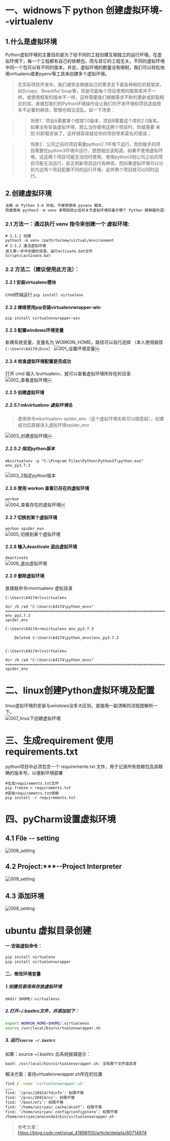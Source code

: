 # 一、widnows下 python 创建虚拟环境--virtualenv

## 1.什么是虚拟环境
Python虚拟环境的主要目的是为了给不同的工程创建互相独立的运行环境。在虚拟环境下，每一个工程都有自己的依赖包，而与其它的工程无关。不同的虚拟环境中同一个包可以有不同的版本。并且，虚拟环境的数量没有限制，我们可以轻松地用virtualenv或者pyenv等工具来创建多个虚拟环境。
>在实际项目开发中，我们通常会根据自己的需求去下载各种相应的框架库，如Scrapy、Beautiful Soup等，但是可能每个项目使用的框架库并不一样，或使用框架的版本不一样，这样需要我们根据需求不断的更新或卸载相应的库。直接怼我们的Python环境操作会让我们的开发环境和项目造成很多不必要的麻烦，管理也相当混乱。如一下场景：

>>场景1：项目A需要某个框架1.0版本，项目B需要这个库的2.0版本。如果没有安装虚拟环境，那么当你使用这两个项目时，你就需要 来回 的卸载安装了，这样很容易就给你的项目带来莫名的错误；

>>场景2：公司之前的项目需要python2.7环境下运行，而你接手的项目需要在python3环境中运行，想想就应该知道，如果不使用虚拟环境，这这两个项目可能无法同时使用，使用python3则公司之前的项目可能无法运行，反正则新项目运行有麻烦。而如果虚拟环境可以分别为这两个项目配置不同的运行环境，这样两个项目就可以同时运行。

## 2.创建虚拟环境

```dtd
注解 从 Python 3.6 开始，不推荐使用 pyvenv 脚本，
而是使用 python3 -m venv 来帮助防止任何关于虚拟环境将基于哪个 Python 解释器的混淆。
```
### 2.1 方法一：通过执行 venv 指令来创建一个 虚拟环境:
```shell
# 2.1.1 创建
python3 -m venv /path/to/new/virtual/environment
# 2.1.2 激活虚拟环境
进入第一步中创建的目录，运行activate.bat文件
Scripts\activate.bat
```
### 2.2 方法二（建议使用此方法）：

#### 2.2.1 安装virtualenv模块
cmd终端运行 ` pip install virtualenv `
#### 2.2.2 继续使用pip安装virtualenvwrapper-win
`pip install virtualenvwrapper-win`
#### 2.2.3 配置windows环境变量
新建系统变量，变量名为 WORKON_HOME，路径可以自行选择
（本人使用路径`C:\Users\64174\Envs`）
![001_设置环境变量](media/20190529060719.png)￼

#### 2.2.4 检查虚拟环境配置是否成功
打开 cmd 输入 lsvirtualenv，就可以查看虚拟环境所存在的目录  
![002_查看虚拟环境](media/20190529060137.png)￼

#### 2.2.5 创建虚拟环境
##### 2.2.5.1 mkvirtualenv 虚拟环境名
>使用命令mkvirtualenv spider_env（这个虚拟环境名称可以随意起），创建成功后直接进入虚拟环境spider_env  

![003_创建虚拟环境](media/20190529061234.png)￼

##### 2.2.5.2 指定python版本
```shell
mkvirtualenv -p "C:\Program Files\Python\Python37\python.exe" env_py3.7.3
```
![003_2指定python版本](media/20190529085245.png)

#### 2.2.6 使用 workon 查看已存在的虚拟环境
`workon`  
![004_查看存在的虚拟环境](media/20190529061505.png)￼
#### 2.2.7 切换到某个虚拟环境
`workon spider_evn`  
![005_切换到某个虚拟环境](media/20190529062119.png)

#### 2.2.8 输入deactivate 退出虚拟环境
`deactivate`  
![006_退出虚拟环境](media/20190529062508.png)

#### 2.2.9 删除虚拟环境
直接敲命令rmvirtualenv 虚拟目录
```shell
C:\Users\64174>lsvirtualenv

dir /b /ad "C:\Users\64174\python_envs"
==============================================================================
env_py3.7.3
spider_env

C:\Users\64174>rmvirtualenv env_py3.7.3

    Deleted C:\Users\64174\python_envs\env_py3.7.3


C:\Users\64174>lsvirtualenv

dir /b /ad "C:\Users\64174\python_envs"
==============================================================================
spider_env

```

# 二、linux创建Python虚拟环境及配置
linux虚拟环境的安装与windows没多大区别，直接用一副清晰的流程图解析一下。  
![007_linux下创建虚拟环境](media/20180616204954162.png) 

# 三、生成requirement 使用requirements.txt
python项目中必须包含一个 requirements.txt 文件，用于记录所有依赖包及其精确的版本号。以便新环境部署
```shell
#生成requirements.txt文件
pip freeze > requirements.txt
#安装requirements.txt依赖
pip install -r requirements.txt
```

# 四、pyCharm设置虚拟环境
## 4.1 File -- setting
![008_setting](media/20190529172031.png)
## 4.2 Project:***--Project Interpreter
![009_setting](media/20190529172554.png)
## 4.3 添加环境
![009_setting](media/20190529173311.png)

# ubuntu 虚拟目录创建
#### 一.安装虚拟命令：
```bash
pip install virtualenv
pip install virtualenvwrapper
```
#### 二、修改环境变量
##### 1.创建目录用来存放虚拟环境
`mkdir $HOME/.virtualenvs`

##### 2.打开~/.bashrc文件，并添加如下：
```bash
export WORKON_HOME=$HOME/.virtualenvs
source /usr/local/bin/virtualenvwrapper.sh
```
##### 3. 运行`source ~/.bashrc`
如果：source ~/.bashrc 后系统报错提示：
```bash
bash: /usr/local/bin/virtualenvwrapper.sh: 没有那个文件或目录
```
解决方案：查找virtualenvwrapper.sh所在的位置
```bash
find / -name 'virtualenvwrapper.sh'
。。。。
find: ‘/proc/26914/fdinfo’: 权限不够
find: ‘/proc/26914/ns’: 权限不够
find: ‘/boot/efi’: 权限不够
find: ‘/home/uniryan/.cache/dconf’: 权限不够
find: ‘/home/uniryan/.config/configstore’: 权限不够
/home/uniryan/anaconda3/bin/virtualenvwrapper.sh
```







>参考文章：https://blog.csdn.net/sinat_41898105/article/details/80714974






